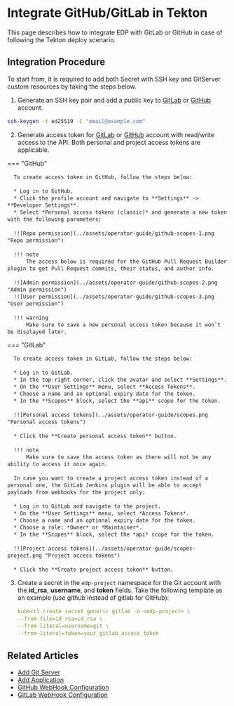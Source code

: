 # Integrate GitHub/GitLab in Tekton

This page describes how to integrate EDP with GitLab or GitHub in case of following the Tekton deploy scenario.

## Integration Procedure

To start from, it is required to add both Secret with SSH key and GitServer custom resources
by taking the steps below.

1. Generate an SSH key pair and add a public key to [GitLab](https://docs.gitlab.com/ee/ssh/)
   or [GitHub](https://docs.github.com/en/authentication/connecting-to-github-with-ssh/generating-a-new-ssh-key-and-adding-it-to-the-ssh-agent)
   account.

  ```bash
  ssh-keygen -t ed25519 -C "email@example.com"
  ```

2. Generate access token for [GitLab](https://docs.gitlab.com/ee/user/profile/personal_access_tokens.html)
   or [GitHub](https://docs.github.com/en/authentication/keeping-your-account-and-data-secure/creating-a-personal-access-token)
   account with read/write access to the API. Both personal and project access tokens are applicable.

  === "GitHub"

      To create access token in GitHub, follow the steps below:

      * Log in to GitHub.
      * Click the profile account and navigate to **Settings** -> **Developer Settings**.
      * Select *Personal access tokens (classic)* and generate a new token with the following parameters:

      !![Repo permission](../assets/operator-guide/github-scopes-1.png "Repo permission")

      !!! note
          The access below is required for the GitHub Pull Request Builder plugin to get Pull Request commits, their status, and author info.

      !![Admin permission](../assets/operator-guide/github-scopes-2.png "Admin permission")
      !![User permission](../assets/operator-guide/github-scopes-3.png "User permission")

      !!! warning
          Make sure to save a new personal access token because it won`t be displayed later.

  === "GitLab"

      To create access token in GitLab, follow the steps below:

      * Log in to GitLab.
      * In the top-right corner, click the avatar and select **Settings**.
      * On the **User Settings** menu, select **Access Tokens**.
      * Choose a name and an optional expiry date for the token.
      * In the **Scopes** block, select the **api** scope for the token.

      !![Personal access tokens](../assets/operator-guide/scopes.png "Personal access tokens")

      * Click the **Create personal access token** button.

      !!! note
          Make sure to save the access token as there will not be any ability to access it once again.

      In case you want to create a project access token instead of a personal one, the GitLab Jenkins plugin will be able to accept payloads from webhooks for the project only:

      * Log in to GitLab and navigate to the project.
      * On the **User Settings** menu, select *Access Tokens*.
      * Choose a name and an optional expiry date for the token.
      * Choose a role: *Owner* or *Maintainer*.
      * In the **Scopes** block, select the *api* scope for the token.

      !![Project access tokens](../assets/operator-guide/scopes-project.png "Project access tokens")

      * Click the **Create project access token** button.

3. Create a secret in the `edp-project` namespace for the Git account with the **id_rsa**, **username**, and **token** fields. Take the following template as an example (use github instead of gitlab for GitHub):

    ```yaml
    kubectl create secret generic gitlab -n <edp-project> \
    --from-file=id_rsa=id_rsa \
    --from-literal=username=git \
    --from-literal=token=your_gitlab_access_token
    ```

## Related Articles

* [Add Git Server](../headlamp-user-guide/add-git-server.md)
* [Add Application](../user-guide/add-application.md)
* [GitHub WebHook Configuration](github-integration.md)
* [GitLab WebHook Configuration](gitlab-integration.md)
